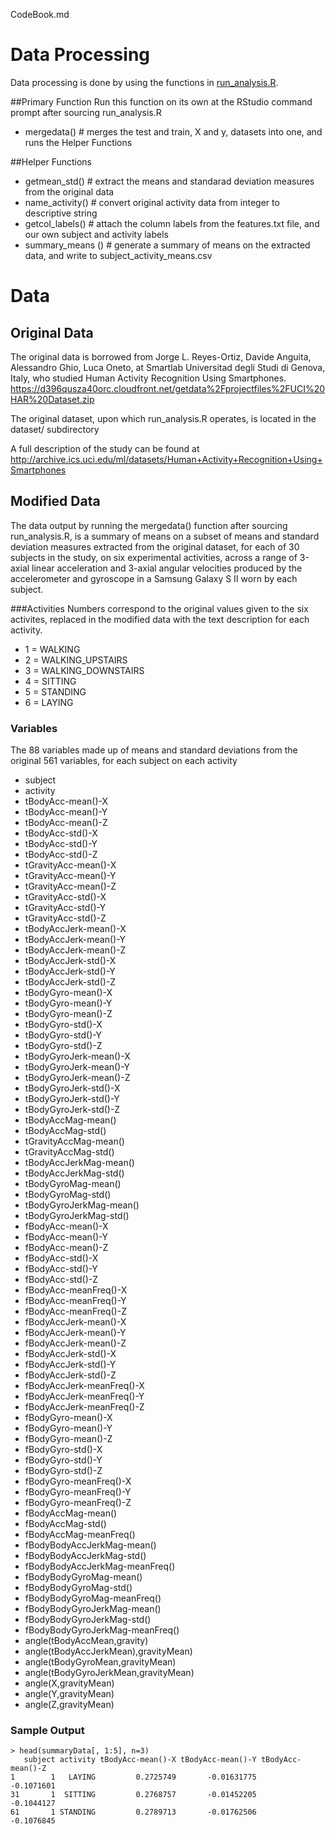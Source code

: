 CodeBook.md

# Data Processing
Data processing is done by using the functions in [run_analysis.R](https://github.com/gregrgay/asgmt1/blob/master/run_analysis.R). 

##Primary Function
Run this function on its own at the RStudio command prompt after sourcing run_analysis.R
* mergedata() # merges the test and train, X and y, datasets into one, and runs the Helper Functions

##Helper Functions
* getmean_std() # extract the means and standarad deviation measures from the original data
* name_activity() # convert original activity data from integer to descriptive string
* getcol_labels() # attach the column labels from the features.txt file, and our own subject and activity labels 
* summary_means ()  # generate a summary of means on the extracted data, and write to subject_activity_means.csv

# Data
## Original Data
The original data is borrowed from Jorge L. Reyes-Ortiz, Davide Anguita, Alessandro Ghio, Luca Oneto, at Smartlab Universitad degli Studi di Genova, Italy, who studied Human Activity Recognition Using Smartphones.
https://d396qusza40orc.cloudfront.net/getdata%2Fprojectfiles%2FUCI%20HAR%20Dataset.zip

The original dataset, upon which run_analysis.R operates, is located in the dataset/ subdirectory

A full description of the study can be found at
http://archive.ics.uci.edu/ml/datasets/Human+Activity+Recognition+Using+Smartphones 

## Modified Data
The data output by running the mergedata() function after sourcing run_analysis.R, is a summary of means on a subset of means and standard deviation measures extracted from the original dataset, for each of 30 subjects in the study, on six experimental activities, across a range of 3-axial linear acceleration and 3-axial angular velocities produced by the accelerometer and gyroscope in a Samsung Galaxy S II worn by each subject.

###Activities
Numbers correspond to the original values given to the six activites, replaced in the modified data with the text description for each activity.
* 1 = WALKING 
* 2 = WALKING_UPSTAIRS 
* 3 = WALKING_DOWNSTAIRS 
* 4 = SITTING 
* 5 = STANDING 
* 6 = LAYING

### Variables
The 88 variables made up of means and standard deviations from the original 561 variables, for each subject on each activity

* subject
* activity
* tBodyAcc-mean()-X
* tBodyAcc-mean()-Y
* tBodyAcc-mean()-Z
* tBodyAcc-std()-X
* tBodyAcc-std()-Y
* tBodyAcc-std()-Z
* tGravityAcc-mean()-X
* tGravityAcc-mean()-Y
* tGravityAcc-mean()-Z
* tGravityAcc-std()-X
* tGravityAcc-std()-Y
* tGravityAcc-std()-Z
* tBodyAccJerk-mean()-X
* tBodyAccJerk-mean()-Y
* tBodyAccJerk-mean()-Z
* tBodyAccJerk-std()-X
* tBodyAccJerk-std()-Y
* tBodyAccJerk-std()-Z
* tBodyGyro-mean()-X
* tBodyGyro-mean()-Y
* tBodyGyro-mean()-Z
* tBodyGyro-std()-X
* tBodyGyro-std()-Y
* tBodyGyro-std()-Z
* tBodyGyroJerk-mean()-X
* tBodyGyroJerk-mean()-Y
* tBodyGyroJerk-mean()-Z
* tBodyGyroJerk-std()-X
* tBodyGyroJerk-std()-Y
* tBodyGyroJerk-std()-Z
* tBodyAccMag-mean()
* tBodyAccMag-std()
* tGravityAccMag-mean()
* tGravityAccMag-std()
* tBodyAccJerkMag-mean()
* tBodyAccJerkMag-std()
* tBodyGyroMag-mean()
* tBodyGyroMag-std()
* tBodyGyroJerkMag-mean()
* tBodyGyroJerkMag-std()
* fBodyAcc-mean()-X
* fBodyAcc-mean()-Y
* fBodyAcc-mean()-Z
* fBodyAcc-std()-X
* fBodyAcc-std()-Y
* fBodyAcc-std()-Z
* fBodyAcc-meanFreq()-X
* fBodyAcc-meanFreq()-Y
* fBodyAcc-meanFreq()-Z
* fBodyAccJerk-mean()-X
* fBodyAccJerk-mean()-Y
* fBodyAccJerk-mean()-Z
* fBodyAccJerk-std()-X
* fBodyAccJerk-std()-Y
* fBodyAccJerk-std()-Z
* fBodyAccJerk-meanFreq()-X
* fBodyAccJerk-meanFreq()-Y
* fBodyAccJerk-meanFreq()-Z
* fBodyGyro-mean()-X
* fBodyGyro-mean()-Y
* fBodyGyro-mean()-Z
* fBodyGyro-std()-X
* fBodyGyro-std()-Y
* fBodyGyro-std()-Z
* fBodyGyro-meanFreq()-X
* fBodyGyro-meanFreq()-Y
* fBodyGyro-meanFreq()-Z
* fBodyAccMag-mean()
* fBodyAccMag-std()
* fBodyAccMag-meanFreq()
* fBodyBodyAccJerkMag-mean()
* fBodyBodyAccJerkMag-std()
* fBodyBodyAccJerkMag-meanFreq()
* fBodyBodyGyroMag-mean()
* fBodyBodyGyroMag-std()
* fBodyBodyGyroMag-meanFreq()
* fBodyBodyGyroJerkMag-mean()
* fBodyBodyGyroJerkMag-std()
* fBodyBodyGyroJerkMag-meanFreq()
* angle(tBodyAccMean,gravity)
* angle(tBodyAccJerkMean),gravityMean)
* angle(tBodyGyroMean,gravityMean)
* angle(tBodyGyroJerkMean,gravityMean)
* angle(X,gravityMean)
* angle(Y,gravityMean)
* angle(Z,gravityMean)


### Sample Output
    > head(summaryData[, 1:5], n=3)
       subject activity tBodyAcc-mean()-X tBodyAcc-mean()-Y tBodyAcc-mean()-Z
    1        1   LAYING         0.2725749       -0.01631775        -0.1071601
    31       1  SITTING         0.2768757       -0.01452205        -0.1044127
    61       1 STANDING         0.2789713       -0.01762506        -0.1076845


